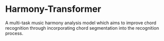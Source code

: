 # Harmony-Transformer
A multi-task music harmony analysis model which aims to improve chord recognition through incorporating chord segmentation into the recognition process.
